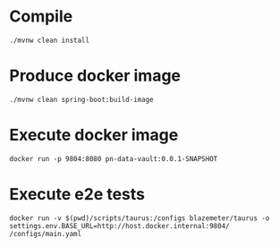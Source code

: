 
# Compile
```
./mvnw clean install
```

# Produce docker image
```
./mvnw clean spring-boot:build-image
```

# Execute docker image
```
docker run -p 9804:8080 pn-data-vault:0.0.1-SNAPSHOT
```

# Execute e2e tests
```
docker run -v $(pwd)/scripts/taurus:/configs blazemeter/taurus -o settings.env.BASE_URL=http://host.docker.internal:9804/  /configs/main.yaml
```
